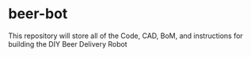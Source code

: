 # beer-bot
This repository will store all of the Code, CAD, BoM, and instructions for building the DIY Beer Delivery Robot